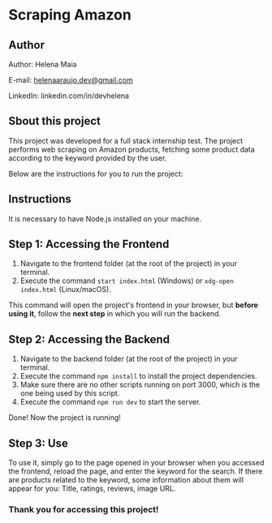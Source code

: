 # Scraping Amazon
## Author
Author: Helena Maia

E-mail: helenaaraujo.dev@gmail.com

LinkedIn: linkedin.com/in/devhelena

## Sbout this project
This project was developed for a full stack internship test. The project performs web scraping on Amazon products, fetching some product data according to the keyword provided by the user.

Below are the instructions for you to run the project:
## Instructions
It is necessary to have Node.js installed on your machine.

## Step 1: Accessing the Frontend
1. Navigate to the frontend folder (at the root of the project) in your terminal.
2. Execute the command `start index.html` (Windows) or `xdg-open index.html` (Linux/macOS).

This command will open the project's frontend in your browser, but **before using it**, follow the **next step** in which you will run the backend.
## Step 2: Accessing the Backend
1. Navigate to the backend folder (at the root of the project) in your terminal.
2. Execute the command `npm install` to install the project dependencies.
3. Make sure there are no other scripts running on port 3000, which is the one being used by this script.
4. Execute the command `npm run dev` to start the server.

Done! Now the project is running!

## Step 3: Use
To use it, simply go to the page opened in your browser when you accessed the frontend, reload the page, and enter the keyword for the search. If there are products related to the keyword, some information about them will appear for you: Title, ratings, reviews, image URL.

### Thank you for accessing this project!
